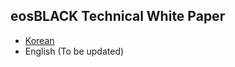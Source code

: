 ## eosBLACK Technical White Paper

- [Korean](ko-KR/TechnicalWhitePaper.md)
- English (To be updated)







